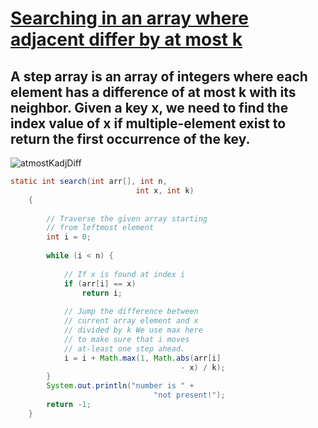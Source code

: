 # [**Searching in an array where adjacent differ by at most k**](https://www.geeksforgeeks.org/searching-array-adjacent-differ-k/)
## A step array is an array of integers where each element has a difference of at most k with its neighbor. Given a key x, we need to find the index value of x if multiple-element exist to return the first occurrence of the key.
![atmostKadjDiff](https://user-images.githubusercontent.com/71629248/132084415-ac81cffd-23e9-416c-8d9f-a10181d4574d.png)

```java
static int search(int arr[], int n,
                            int x, int k)
    {
         
        // Traverse the given array starting
        // from leftmost element
        int i = 0;
         
        while (i < n) {
             
            // If x is found at index i
            if (arr[i] == x)
                return i;
 
            // Jump the difference between
            // current array element and x
            // divided by k We use max here
            // to make sure that i moves
            // at-least one step ahead.
            i = i + Math.max(1, Math.abs(arr[i]
                                      - x) / k);
        }
        System.out.println("number is " +
                                "not present!");
        return -1;
    }
```
